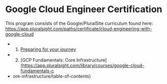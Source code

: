 # Google Cloud Engineer Certification

This program consists of the Google/PluralSite curriculum found here: https://app.pluralsight.com/paths/certificate/cloud-engineering-with-google-cloud

- 1. [Preparing for your journey](https://app.pluralsight.com/library/courses/preparing-associate-cloud-engineer-journey/table-of-contents)
- 2. [GCP Fundamentals: Core Infrastructure](https://app.pluralsight.com/library/courses/google-cloud-fundamentals-c
- ore-infrastructure/table-of-contents)
